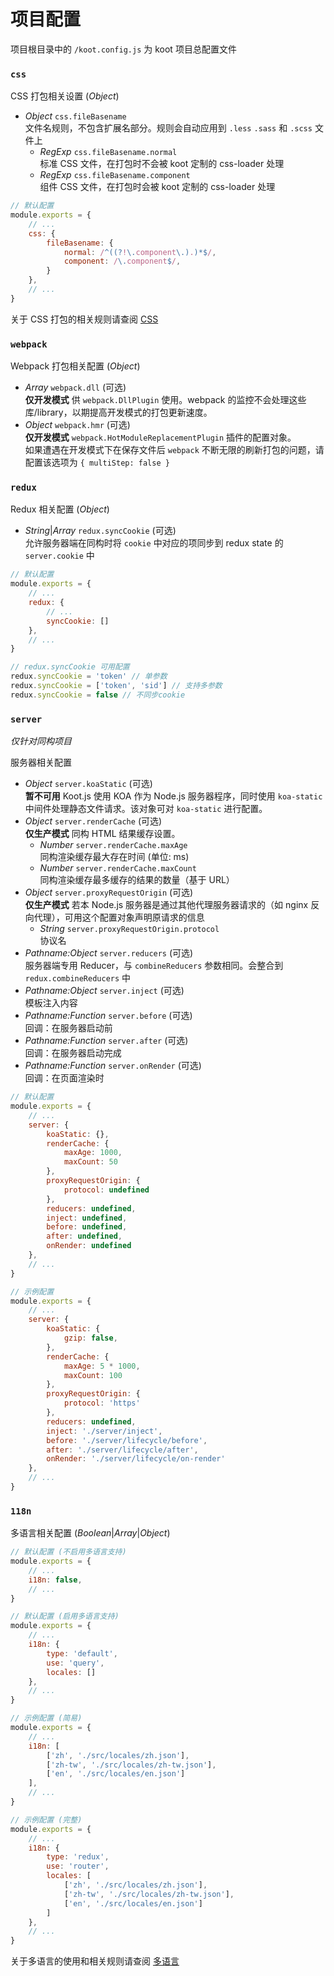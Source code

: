 # 项目配置

项目根目录中的 `/koot.config.js` 为 koot 项目总配置文件

### `css`

CSS 打包相关设置 (_Object_)

- _Object_ `css.fileBasename`
<br>文件名规则，不包含扩展名部分。规则会自动应用到 `.less` `.sass` 和 `.scss` 文件上
  - _RegExp_ `css.fileBasename.normal`
<br>标准 CSS 文件，在打包时不会被 koot 定制的 css-loader 处理
  - _RegExp_ `css.fileBasename.component`
<br>组件 CSS 文件，在打包时会被 koot 定制的 css-loader 处理

```javascript
// 默认配置
module.exports = {
    // ...
    css: {
        fileBasename: {
            normal: /^((?!\.component\.).)*$/,
            component: /\.component$/,
        }
    },
    // ...
}
```

关于 CSS 打包的相关规则请查阅 [CSS](/css)

### `webpack`

Webpack 打包相关配置 (_Object_)

- _Array_ `webpack.dll` (可选)
<br>**仅开发模式** 供 `webpack.DllPlugin` 使用。webpack 的监控不会处理这些库/library，以期提高开发模式的打包更新速度。
- _Object_ `webpack.hmr` (可选)
<br>**仅开发模式** `webpack.HotModuleReplacementPlugin` 插件的配置对象。
<br>如果遭遇在开发模式下在保存文件后 `webpack` 不断无限的刷新打包的问题，请配置该选项为 `{ multiStep: false }`

### `redux`

Redux 相关配置 (_Object_)

- _String_|_Array_ `redux.syncCookie` (可选)
<br>允许服务器端在同构时将 `cookie` 中对应的项同步到 redux state 的 `server.cookie` 中

```javascript
// 默认配置
module.exports = {
    // ...
    redux: {
        // ...
        syncCookie: []
    },
    // ...
}

// redux.syncCookie 可用配置
redux.syncCookie = 'token' // 单参数
redux.syncCookie = ['token', 'sid'] // 支持多参数
redux.syncCookie = false // 不同步cookie
```

### `server`

_仅针对同构项目_

服务器相关配置

- _Object_ `server.koaStatic` (可选)
<br>**暂不可用** Koot.js 使用 KOA 作为 Node.js 服务器程序，同时使用 `koa-static` 中间件处理静态文件请求。该对象可对 `koa-static` 进行配置。
- _Object_ `server.renderCache` (可选)
<br>**仅生产模式** 同构 HTML 结果缓存设置。
  - _Number_ `server.renderCache.maxAge`
<br>同构渲染缓存最大存在时间 (单位: ms)
  - _Number_ `server.renderCache.maxCount`
<br>同构渲染缓存最多缓存的结果的数量（基于 URL）
- _Object_ `server.proxyRequestOrigin` (可选)
<br>**仅生产模式** 若本 Node.js 服务器是通过其他代理服务器请求的（如 nginx 反向代理），可用这个配置对象声明原请求的信息
  - _String_ `server.proxyRequestOrigin.protocol`
<br>协议名
- _Pathname:Object_ `server.reducers` (可选)
<br>服务器端专用 Reducer，与 `combineReducers` 参数相同。会整合到 `redux.combineReducers` 中
- _Pathname:Object_ `server.inject` (可选)
<br>模板注入内容
- _Pathname:Function_ `server.before` (可选)
<br>回调：在服务器启动前
- _Pathname:Function_ `server.after` (可选)
<br>回调：在服务器启动完成
- _Pathname:Function_ `server.onRender` (可选)
<br>回调：在页面渲染时

```javascript
// 默认配置
module.exports = {
    // ...
    server: {
        koaStatic: {},
        renderCache: {
            maxAge: 1000,
            maxCount: 50
        },
        proxyRequestOrigin: {
            protocol: undefined
        },
        reducers: undefined,
        inject: undefined,
        before: undefined,
        after: undefined,
        onRender: undefined
    },
    // ...
}
```
```javascript
// 示例配置
module.exports = {
    // ...
    server: {
        koaStatic: {
            gzip: false,
        },
        renderCache: {
            maxAge: 5 * 1000,
            maxCount: 100
        },
        proxyRequestOrigin: {
            protocol: 'https'
        },
        reducers: undefined,
        inject: './server/inject',
        before: './server/lifecycle/before',
        after: './server/lifecycle/after',
        onRender: './server/lifecycle/on-render'
    },
    // ...
}
```

### `118n`

多语言相关配置 (_Boolean_|_Array_|_Object_)

```javascript
// 默认配置 (不启用多语言支持)
module.exports = {
    // ...
    i18n: false,
    // ...
}
```
```javascript
// 默认配置 (启用多语言支持)
module.exports = {
    // ...
    i18n: {
        type: 'default',
        use: 'query',
        locales: []
    },
    // ...
}
```
```javascript
// 示例配置 (简易)
module.exports = {
    // ...
    i18n: [
        ['zh', './src/locales/zh.json'],
        ['zh-tw', './src/locales/zh-tw.json'],
        ['en', './src/locales/en.json']
    ],
    // ...
}
```
```javascript
// 示例配置 (完整)
module.exports = {
    // ...
    i18n: {
        type: 'redux',
        use: 'router',
        locales: [
            ['zh', './src/locales/zh.json'],
            ['zh-tw', './src/locales/zh-tw.json'],
            ['en', './src/locales/en.json']
        ]
    },
    // ...
}
```

关于多语言的使用和相关规则请查阅 [多语言](/i18n)
